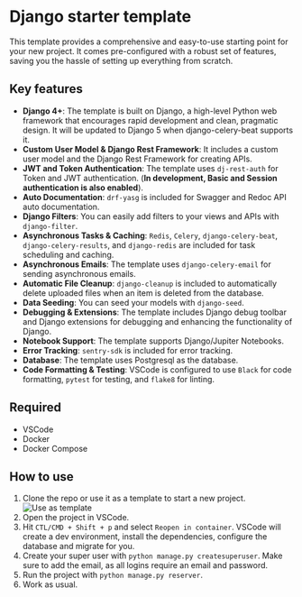 # Django starter template

This template provides a comprehensive and easy-to-use starting point for your new project. It comes pre-configured with a robust set of features, saving you the hassle of setting up everything from scratch.

## Key features

- **Django 4+**: The template is built on Django, a high-level Python web framework that encourages rapid development and clean, pragmatic design. It will be updated to Django 5 when django-celery-beat supports it.
- **Custom User Model & Django Rest Framework**: It includes a custom user model and the Django Rest Framework for creating APIs.
- **JWT and Token Authentication**: The template uses `dj-rest-auth` for Token and JWT authentication. (**In development, Basic and Session authentication is also enabled**).
- **Auto Documentation**: `drf-yasg` is included for Swagger and Redoc API auto documentation.
- **Django Filters**: You can easily add filters to your views and APIs with `django-filter`.
- **Asynchronous Tasks & Caching**: `Redis`, `Celery`, `django-celery-beat`, `django-celery-results`, and `django-redis` are included for task scheduling and caching.
- **Asynchronous Emails**: The template uses `django-celery-email` for sending asynchronous emails.
- **Automatic File Cleanup**: `django-cleanup` is included to automatically delete uploaded files when an item is deleted from the database.
- **Data Seeding**: You can seed your models with `django-seed`.
- **Debugging & Extensions**: The template includes Django debug toolbar and Django extensions for debugging and enhancing the functionality of Django.
- **Notebook Support**: The template supports Django/Jupiter Notebooks.
- **Error Tracking**: `sentry-sdk` is included for error tracking.
- **Database**: The template uses Postgresql as the database.
- **Code Formatting & Testing**: VSCode is configured to use `Black` for code formatting, `pytest` for testing, and `flake8` for linting.

## Required

- VSCode
- Docker
- Docker Compose

## How to use

1. Clone the repo or use it as a template to start a new project.
![Use as template](https://docs.github.com/assets/images/help/repository/use-this-template-button.png)
2. Open the project in VSCode.
3. Hit `CTL/CMD + Shift + p` and select `Reopen in container`. VSCode will create a dev environment, install the dependencies, configure the database and migrate for you.
4. Create your super user with `python manage.py createsuperuser`. Make sure to add the email, as all logins require an email and password.
5. Run the project with `python manage.py reserver`.
6. Work as usual.